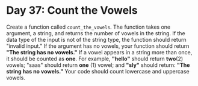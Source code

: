 # Day 37: Count the Vowels  

Create a function called `count_the_vowels`. The function takes one argument, a string, and returns the number of vowels in the string. If the data type of the input is not of the string type, the function should return "invalid input." If the argument has no vowels, your function should return **"The string has no vowels."** If a vowel appears in a string more than once, it should be counted as **one**. For example, **"hello"** should return **two**(2) vowels; "saas" should return **one** (1) vowel; and **"sly"** should return: **"The string has no vowels."** Your code should count lowercase and uppercase vowels.
